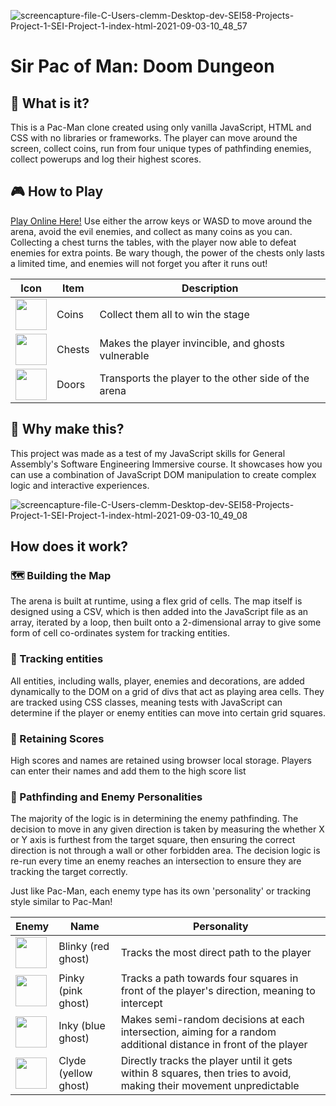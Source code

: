 ![screencapture-file-C-Users-clemm-Desktop-dev-SEI58-Projects-Project-1-SEI-Project-1-index-html-2021-09-03-10_48_57](https://user-images.githubusercontent.com/25615907/131986303-c9f73828-9402-4c74-b89f-b12a018fd1a4.png)

# Sir Pac of Man: Doom Dungeon

## 🤔 What is it?
This is a Pac-Man clone created using only vanilla JavaScript, HTML and CSS with no libraries or frameworks. The player can move around the screen, collect coins, run from four unique types of pathfinding enemies, collect powerups and log their highest scores.

## 🎮 How to Play 
[Play Online Here!](https://clemmurphy.github.io/Doom-Dungeon/)
Use either the arrow keys or WASD to move around the arena, avoid the evil enemies, and collect as many coins as you can. Collecting a chest turns the tables, with the player now able to defeat enemies for extra points. Be wary though, the power of the chests only lasts a limited time, and enemies will not forget you after it runs out!

|Icon| Item | Description |
|--|--|--|
| <img src="https://user-images.githubusercontent.com/25615907/131993277-6dcbceec-ed4b-4c2f-b6cc-2f79529a6236.png" width="50" /> | Coins | Collect them all to win the stage |
| <img src="https://user-images.githubusercontent.com/25615907/131993284-55f141bd-cc1b-43b8-a8ea-07634da51c50.gif" width="50" /> | Chests | Makes the player invincible, and ghosts vulnerable |
| <img src="https://user-images.githubusercontent.com/25615907/131993295-34fb0f1b-6592-4a97-a389-6622edf24884.png" width="50" /> | Doors | Transports the player to the other side of the arena |

## 🤖 Why make this?
This project was made as a test of my JavaScript skills for General Assembly's Software Engineering Immersive course. It showcases how you can use a combination of JavaScript DOM manipulation to create complex logic and interactive experiences.

![screencapture-file-C-Users-clemm-Desktop-dev-SEI58-Projects-Project-1-SEI-Project-1-index-html-2021-09-03-10_49_08](https://user-images.githubusercontent.com/25615907/131986321-f0d0809f-1d58-465d-ba3e-0f9f80ab2ae4.png)

## How does it work?
### 🗺️ Building the Map
The arena is built at runtime, using a flex grid of cells. The map itself is designed using a CSV, which is then added into the JavaScript file as an array, iterated by a loop, then built onto a 2-dimensional array to give some form of cell co-ordinates system for tracking entities.

### 👾 Tracking entities
All entities, including walls, player, enemies and decorations, are added dynamically to the DOM on a grid of divs that act as playing area cells. They are tracked using CSS classes, meaning tests with JavaScript can determine if the player or enemy entities can move into certain grid squares.

### 🧮 Retaining Scores
High scores and names are retained using browser local storage. Players can enter their names and add them to the high score list

### 👹 Pathfinding and Enemy Personalities
The majority of the logic is in determining the enemy pathfinding. The decision to move in any given direction is taken by measuring the whether X or Y axis is furthest from the target square, then ensuring the correct direction is not through a wall or other forbidden area. The decision logic is re-run every time an enemy reaches an intersection to ensure they are tracking the target correctly.

Just like Pac-Man, each enemy type has its own 'personality' or tracking style similar to Pac-Man!

| Enemy | Name | Personality |
|--|--|--|
| <img src="https://user-images.githubusercontent.com/25615907/131990067-0b76a4e9-5a30-4f2f-8ad7-f1da24fcfcc7.gif" width="50" /> | Blinky (red ghost) | Tracks the most direct path to the player |
| <img src="https://user-images.githubusercontent.com/25615907/131990192-5bb4de4c-295c-4c25-99f1-82ca7b75cc3c.gif" width="50" /> | Pinky (pink ghost) | Tracks a path towards four squares in front of the player's direction, meaning to intercept |
| <img src="https://user-images.githubusercontent.com/25615907/131990240-6e88cfaf-1194-4e23-8ae6-627d69e60b1d.gif" width="50" /> | Inky (blue ghost) | Makes semi-random decisions at each intersection, aiming for a random additional distance in front of the player |
| <img src="https://user-images.githubusercontent.com/25615907/131990117-ecbd6490-5bae-4364-af2e-21114490aa03.gif" width="50" /> | Clyde (yellow ghost) | Directly tracks the player until it gets within 8 squares, then tries to avoid, making their movement unpredictable |
